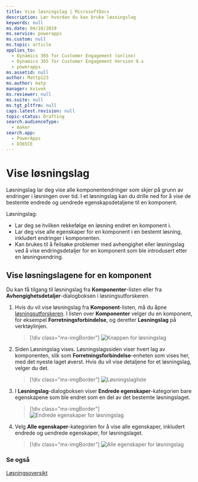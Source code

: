 ```yaml
---
title: Vise løsningslag | MicrosoftDocs
description: Lær hvordan du kan bruke løsningslag
keywords: null
ms.date: 04/18/2019
ms.service: powerapps
ms.custom: null
ms.topic: article
applies_to:
  - Dynamics 365 for Customer Engagement (online)
  - Dynamics 365 for Customer Engagement Version 9.x
  - powerapps
ms.assetid: null
author: Mattp123
ms.author: matp
manager: kvivek
ms.reviewer: null
ms.suite: null
ms.tgt_pltfrm: null
caps.latest.revision: null
topic-status: Drafting
search.audienceType:
  - maker
search.app:
  - PowerApps
  - D365CE
---
```


<!--note from editor: Best practice is that H1 title and title in metadata are different.    -->

# <a name="view-solution-layers"></a>Vise løsningslag
Løsningslag lar deg vise alle komponentendringer som skjer på grunn av endringer i løsningen over tid. I et løsningslag kan du drille ned for å vise de bestemte endrede og uendrede egenskapsdetaljene til en komponent. 

Løsningslag: 
-   Lar deg se hvilken rekkefølge en løsning endret en komponent i. 
-   Lar deg vise alle egenskaper for en komponent i en bestemt løsning, inkludert endringer i komponenten. 
-   Kan brukes til å feilsøke problemer med avhengighet eller løsningslag ved å vise endringsdetaljer for en komponent som ble introdusert etter en løsningsendring.

## <a name="view-the-solution-layers-for-a-component"></a>Vise løsningslagene for en komponent
Du kan få tilgang til løsningslag fra **Komponenter**-listen eller fra **Avhengighetsdetaljer**-dialogboksen i løsningsutforskeren. 

<!--note from editor: In step 2 below, does the page display a name at top? If so, use the same capitalization in text. -->

1. Hvis du vil vise løsningslag fra **Komponent**-listen, må du åpne [løsningsutforskeren](../model-driven-apps/advanced-navigation.md#solution-explorer). I listen over **Komponenter** velger du en komponent, for eksempel **Forretningsforbindelse**, og deretter **Løsningslag** på verktøylinjen. 

   > [!div class="mx-imgBorder"] 
   > ![Knappen for løsningslag](media/solution-layers-toolbar.png "Knappen for løsningslag")

2. Siden Løsningslag vises. Løsningslagssiden viser hvert lag av komponenten, slik som **Forretningsforbindelse**-enheten som vises her, med det nyeste laget øverst. Hvis du vil vise detaljene for et løsningslag, velger du det. 

   > [!div class="mx-imgBorder"] 
   > ![Løsningslagliste](media/solution-layers-list.png "Løsningslagliste")

3. I **Løsningslag**-dialogboksen viser **Endrede egenskaper**-kategorien bare egenskapene som ble endret som en del av det bestemte løsningslaget. 

   > [!div class="mx-imgBorder"] 
   > ![Endrede egenskaper for løsningslag](media/solution-layers-change-prop.png "Endrede egenskaper for løsningslag")

4. Velg **Alle egenskaper**-kategorien for å vise alle egenskaper, inkludert endrede og uendrede egenskaper, for løsningslaget. 

   > [!div class="mx-imgBorder"] 
   > ![Alle egenskaper for løsningslag](media/solution-layers-all-prop.png "Alle egenskaper for løsningslag")

### <a name="see-also"></a>Se også
[Løsningsoversikt](solutions-overview.md)
